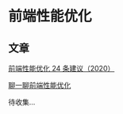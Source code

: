 # 前端性能优化

## 文章

[前端性能优化 24 条建议（2020）](https://juejin.cn/post/6892994632968306702#comment)

[聊一聊前端性能优化](https://juejin.cn/post/6911472693405548557#heading-0)

待收集...
